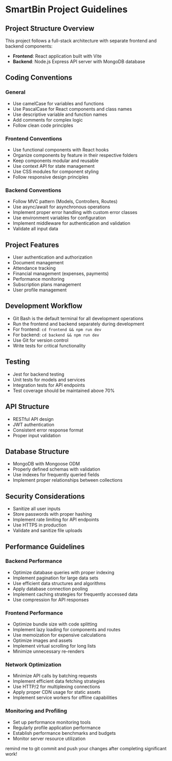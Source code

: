 # SmartBin Project Guidelines

## Project Structure Overview
This project follows a full-stack architecture with separate frontend and backend components:
- **Frontend**: React application built with Vite
- **Backend**: Node.js Express API server with MongoDB database

## Coding Conventions

### General
- Use camelCase for variables and functions
- Use PascalCase for React components and class names
- Use descriptive variable and function names
- Add comments for complex logic
- Follow clean code principles

### Frontend Conventions
- Use functional components with React hooks
- Organize components by feature in their respective folders
- Keep components modular and reusable
- Use context API for state management
- Use CSS modules for component styling
- Follow responsive design principles

### Backend Conventions
- Follow MVC pattern (Models, Controllers, Routes)
- Use async/await for asynchronous operations
- Implement proper error handling with custom error classes
- Use environment variables for configuration
- Implement middleware for authentication and validation
- Validate all input data

## Project Features
- User authentication and authorization
- Document management
- Attendance tracking
- Financial management (expenses, payments)
- Performance monitoring
- Subscription plans management
- User profile management

## Development Workflow
- Git Bash is the default terminal for all development operations
- Run the frontend and backend separately during development
- For frontend: `cd frontend && npm run dev`
- For backend: `cd backend && npm run dev`
- Use Git for version control
- Write tests for critical functionality

## Testing
- Jest for backend testing
- Unit tests for models and services
- Integration tests for API endpoints
- Test coverage should be maintained above 70%

## API Structure
- RESTful API design
- JWT authentication
- Consistent error response format
- Proper input validation

## Database Structure
- MongoDB with Mongoose ODM
- Properly defined schemas with validation
- Use indexes for frequently queried fields
- Implement proper relationships between collections

## Security Considerations
- Sanitize all user inputs
- Store passwords with proper hashing
- Implement rate limiting for API endpoints
- Use HTTPS in production
- Validate and sanitize file uploads

## Performance Guidelines

### Backend Performance
- Optimize database queries with proper indexing
- Implement pagination for large data sets
- Use efficient data structures and algorithms
- Apply database connection pooling
- Implement caching strategies for frequently accessed data
- Use compression for API responses

### Frontend Performance
- Optimize bundle size with code splitting
- Implement lazy loading for components and routes
- Use memoization for expensive calculations
- Optimize images and assets
- Implement virtual scrolling for long lists
- Minimize unnecessary re-renders

### Network Optimization
- Minimize API calls by batching requests
- Implement efficient data fetching strategies
- Use HTTP/2 for multiplexing connections
- Apply proper CDN usage for static assets
- Implement service workers for offline capabilities

### Monitoring and Profiling
- Set up performance monitoring tools
- Regularly profile application performance
- Establish performance benchmarks and budgets
- Monitor server resource utilization

remind me to git commit and push your changes after completing significant work!